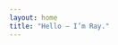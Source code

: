 ```yaml
---
layout: home
title: "Hello — I’m Ray."
---
```

<!-- Page content is rendered by _layouts/home.html -->
